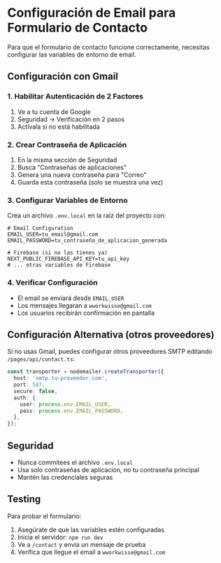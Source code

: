 # Configuración de Email para Formulario de Contacto

Para que el formulario de contacto funcione correctamente, necesitas configurar las variables de entorno de email.

## Configuración con Gmail

### 1. Habilitar Autenticación de 2 Factores
1. Ve a tu cuenta de Google
2. Seguridad → Verificación en 2 pasos
3. Actívala si no está habilitada

### 2. Crear Contraseña de Aplicación
1. En la misma sección de Seguridad
2. Busca "Contraseñas de aplicaciones"
3. Genera una nueva contraseña para "Correo"
4. Guarda esta contraseña (solo se muestra una vez)

### 3. Configurar Variables de Entorno
Crea un archivo `.env.local` en la raíz del proyecto con:

```env
# Email Configuration
EMAIL_USER=tu_email@gmail.com
EMAIL_PASSWORD=tu_contraseña_de_aplicacion_generada

# Firebase (si no las tienes ya)
NEXT_PUBLIC_FIREBASE_API_KEY=tu_api_key
# ... otras variables de Firebase
```

### 4. Verificar Configuración
- El email se enviará desde `EMAIL_USER` 
- Los mensajes llegaran a `wworkwisse@gmail.com`
- Los usuarios recibirán confirmación en pantalla

## Configuración Alternativa (otros proveedores)

Si no usas Gmail, puedes configurar otros proveedores SMTP editando `/pages/api/contact.ts`:

```typescript
const transporter = nodemailer.createTransporter({
  host: 'smtp.tu-proveedor.com',
  port: 587,
  secure: false,
  auth: {
    user: process.env.EMAIL_USER,
    pass: process.env.EMAIL_PASSWORD,
  },
});
```

## Seguridad

- Nunca commitees el archivo `.env.local`
- Usa solo contraseñas de aplicación, no tu contraseña principal
- Mantén las credenciales seguras

## Testing

Para probar el formulario:
1. Asegúrate de que las variables estén configuradas
2. Inicia el servidor: `npm run dev`
3. Ve a `/contact` y envía un mensaje de prueba
4. Verifica que llegue el email a `wworkwisse@gmail.com`
